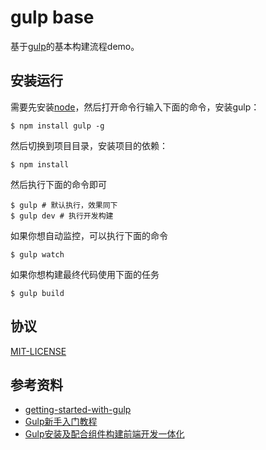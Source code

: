 # gulp base
基于[gulp][1]的基本构建流程demo。

## 安装运行
需要先安装[node](http://nodejs.org)，然后打开命令行输入下面的命令，安装gulp：

	$ npm install gulp -g

然后切换到项目目录，安装项目的依赖：

	$ npm install

然后执行下面的命令即可

	$ gulp # 默认执行，效果同下
	$ gulp dev # 执行开发构建

如果你想自动监控，可以执行下面的命令

	$ gulp watch

如果你想构建最终代码使用下面的任务

	$ gulp build

## 协议
[MIT-LICENSE](MIT-LICENSE)

## 参考资料
- [getting-started-with-gulp](https://gist.github.com/markgoodyear/8497946)
- [Gulp新手入门教程](http://www.w3ctrain.com/2015/12/22/gulp-for-beginners/)
- [Gulp安装及配合组件构建前端开发一体化](http://www.dbpoo.com/getting-started-with-gulp/)

[1]: http://gulpjs.com/
